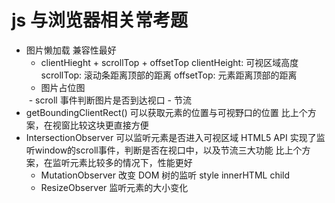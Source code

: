 # js 与浏览器相关常考题

- 图片懒加载  兼容性最好
  - clientHieght + scrollTop + offsetTop
    clientHeight: 可视区域高度
    scrollTop: 滚动条距离顶部的距离
    offsetTop: 元素距离顶部的距离
  - 图片占位图
  <img src='' data-src="" >
  - scroll 事件判断图片是否到达视口
  - 节流
- getBoundingClientRect() 可以获取元素的位置与可视野口的位置
  比上个方案，在视窗比较这块更直接方便
- IntersectionObserver 可以监听元素是否进入可视区域 HTML5 API
  实现了监听window的scroll事件，判断是否在视口中，以及节流三大功能
  比上个方案，在监听元素比较多的情况下，性能更好
  - MutationObserver 改变 DOM 树的监听 style innerHTML child
  - ResizeObserver 监听元素的大小变化